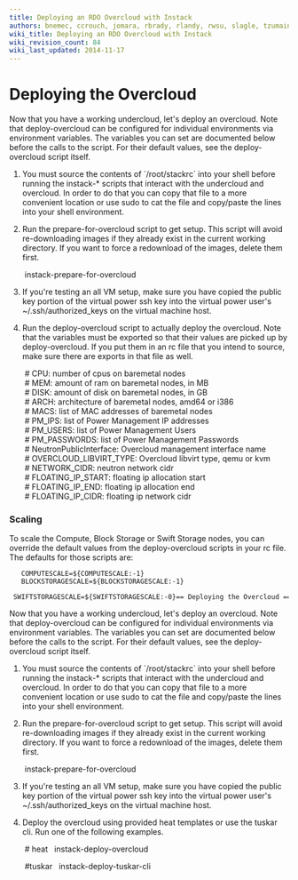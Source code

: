 ```yaml
---
title: Deploying an RDO Overcloud with Instack
authors: bnemec, ccrouch, jomara, rbrady, rlandy, rwsu, slagle, tzumainn
wiki_title: Deploying an RDO Overcloud with Instack
wiki_revision_count: 84
wiki_last_updated: 2014-11-17
---
```


# Deploying the Overcloud

Now that you have a working undercloud, let's deploy an overcloud. Note that deploy-overcloud can be configured for individual environments via environment variables. The variables you can set are documented below before the calls to the script. For their default values, see the deploy-overcloud script itself.

1. You must source the contents of \`/root/stackrc\` into your shell before running the instack-\* scripts that interact with the undercloud and overcloud. In order to do that you can copy that file to a more convenient location or use sudo to cat the file and copy/paste the lines into your shell environment.

2. Run the prepare-for-overcloud script to get setup. This script will avoid re-downloading images if they already exist in the current working directory. If you want to force a redownload of the images, delete them first.

       instack-prepare-for-overcloud

3. If you're testing an all VM setup, make sure you have copied the public key portion of the virtual power ssh key into the virtual power user's ~/.ssh/authorized_keys on the virtual machine host.

4. Run the deploy-overcloud script to actually deploy the overcloud. Note that the variables must be exported so that their values are picked up by deploy-overcloud. If you put them in an rc file that you intend to source, make sure there are exports in that file as well.

       # CPU: number of cpus on baremetal nodes
       # MEM: amount of ram on baremetal nodes, in MB
       # DISK: amount of disk on baremetal nodes, in GB
       # ARCH: architecture of baremetal nodes, amd64 or i386
       # MACS: list of MAC addresses of baremetal nodes
       # PM_IPS: list of Power Management IP addresses
       # PM_USERS: list of Power Management Users
       # PM_PASSWORDS: list of Power Management Passwords
       # NeutronPublicInterface: Overcloud management interface name
       # OVERCLOUD_LIBVIRT_TYPE: Overcloud libvirt type, qemu or kvm
       # NETWORK_CIDR: neutron network cidr
       # FLOATING_IP_START: floating ip allocation start
       # FLOATING_IP_END: floating ip allocation end
       # FLOATING_IP_CIDR: floating ip network cidr

### Scaling

To scale the Compute, Block Storage or Swift Storage nodes, you can override the default values from the deploy-overcloud scripts in your rc file. The defaults for those scripts are:

       COMPUTESCALE=${COMPUTESCALE:-1}
       BLOCKSTORAGESCALE=${BLOCKSTORAGESCALE:-1}
       SWIFTSTORAGESCALE=${SWIFTSTORAGESCALE:-0}== Deploying the Overcloud ==

Now that you have a working undercloud, let's deploy an overcloud. Note that deploy-overcloud can be configured for individual environments via environment variables. The variables you can set are documented below before the calls to the script. For their default values, see the deploy-overcloud script itself.

1. You must source the contents of \`/root/stackrc\` into your shell before running the instack-\* scripts that interact with the undercloud and overcloud. In order to do that you can copy that file to a more convenient location or use sudo to cat the file and copy/paste the lines into your shell environment.

2. Run the prepare-for-overcloud script to get setup. This script will avoid re-downloading images if they already exist in the current working directory. If you want to force a redownload of the images, delete them first.

       instack-prepare-for-overcloud

3. If you're testing an all VM setup, make sure you have copied the public key portion of the virtual power ssh key into the virtual power user's ~/.ssh/authorized_keys on the virtual machine host.

5. Deploy the overcloud using provided heat templates or use the tuskar cli. Run one of the following examples.

       # heat
        instack-deploy-overcloud

       #tuskar
        instack-deploy-tuskar-cli
